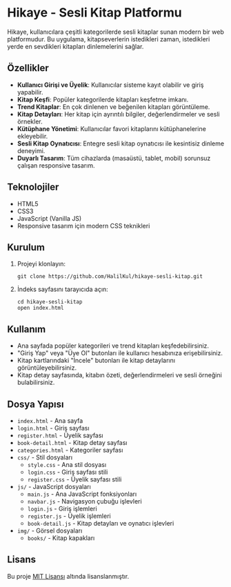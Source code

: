 # Hikaye - Sesli Kitap Platformu

Hikaye, kullanıcılara çeşitli kategorilerde sesli kitaplar sunan modern bir web platformudur. Bu uygulama, kitapseverlerin istedikleri zaman, istedikleri yerde en sevdikleri kitapları dinlemelerini sağlar.

## Özellikler

- **Kullanıcı Girişi ve Üyelik**: Kullanıcılar sisteme kayıt olabilir ve giriş yapabilir.
- **Kitap Keşfi**: Popüler kategorilerde kitapları keşfetme imkanı.
- **Trend Kitaplar**: En çok dinlenen ve beğenilen kitapları görüntüleme.
- **Kitap Detayları**: Her kitap için ayrıntılı bilgiler, değerlendirmeler ve sesli örnekler.
- **Kütüphane Yönetimi**: Kullanıcılar favori kitaplarını kütüphanelerine ekleyebilir.
- **Sesli Kitap Oynatıcısı**: Entegre sesli kitap oynatıcısı ile kesintisiz dinleme deneyimi.
- **Duyarlı Tasarım**: Tüm cihazlarda (masaüstü, tablet, mobil) sorunsuz çalışan responsive tasarım.

## Teknolojiler

- HTML5
- CSS3
- JavaScript (Vanilla JS)
- Responsive tasarım için modern CSS teknikleri

## Kurulum

1. Projeyi klonlayın:
   ```
   git clone https://github.com/HalilKul/hikaye-sesli-kitap.git
   ```

2. İndeks sayfasını tarayıcıda açın:
   ```
   cd hikaye-sesli-kitap
   open index.html
   ```

## Kullanım

- Ana sayfada popüler kategorileri ve trend kitapları keşfedebilirsiniz.
- "Giriş Yap" veya "Üye Ol" butonları ile kullanıcı hesabınıza erişebilirsiniz.
- Kitap kartlarındaki "İncele" butonları ile kitap detaylarını görüntüleyebilirsiniz.
- Kitap detay sayfasında, kitabın özeti, değerlendirmeleri ve sesli örneğini bulabilirsiniz.

## Dosya Yapısı

- `index.html` - Ana sayfa
- `login.html` - Giriş sayfası
- `register.html` - Üyelik sayfası
- `book-detail.html` - Kitap detay sayfası
- `categories.html` - Kategoriler sayfası
- `css/` - Stil dosyaları
  - `style.css` - Ana stil dosyası
  - `login.css` - Giriş sayfası stili
  - `register.css` - Üyelik sayfası stili
- `js/` - JavaScript dosyaları
  - `main.js` - Ana JavaScript fonksiyonları
  - `navbar.js` - Navigasyon çubuğu işlevleri
  - `login.js` - Giriş işlemleri
  - `register.js` - Üyelik işlemleri
  - `book-detail.js` - Kitap detayları ve oynatıcı işlevleri
- `img/` - Görsel dosyaları
  - `books/` - Kitap kapakları

## Lisans

Bu proje [MIT Lisansı](LICENSE) altında lisanslanmıştır.

